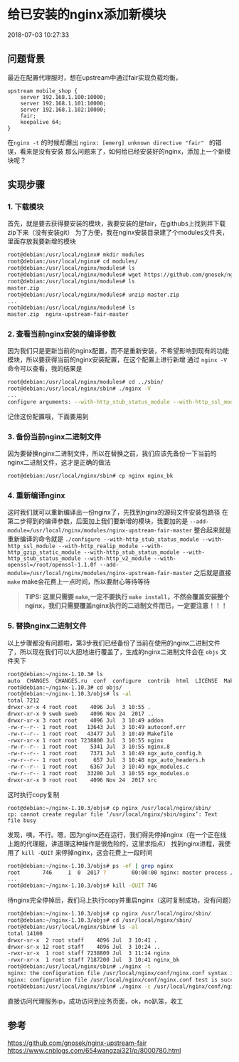 # 给已安装的nginx添加新模块
2018-07-03 10:27:33

## 问题背景
最近在配置代理服时，想在upstream中通过fair实现负载均衡，
```Nginx
upstream mobile_shop {
    server 192.168.1.100:10000;
    server 192.168.1.101:10000;
    server 192.168.1.102:10000;
    fair;
    keepalive 64;
}
```
在`nginx -t` 的时候却爆出 `nginx: [emerg] unknown directive "fair" ` 的错误，看来是没有安装
那么问题来了，如何给已经安装好的nginx，添加上一个新模块呢？

## 实现步骤
### 1. 下载模块
首先，就是要去获得要安装的模块，我要安装的是fair，在githubs上找到并下载zip下来（没有安装git）
为了方便，我在nginx安装目录建了个modules文件夹，里面存放我要新增的模块
```Bash
root@debian:/usr/local/nginx# mkdir modules
root@debian:/usr/local/nginx# cd modules/
root@debian:/usr/local/nginx/modules# ls
root@debian:/usr/local/nginx/modules# wget https://github.com/gnosek/nginx-upstream-fair/archive/master.zip
root@debian:/usr/local/nginx/modules# ls
master.zip
root@debian:/usr/local/nginx/modules# unzip master.zip
...
root@debian:/usr/local/nginx/modules# ls
master.zip  nginx-upstream-fair-master
```

### 2. 查看当前nginx安装的编译参数
因为我们只是更新当前的nginx配置，而不是重新安装，不希望影响到现有的功能模块，所以要获得当前的nginx安装配置，在这个配置上进行新增
通过 `nginx -V` 命令可以查看，我的结果是
```Bash
root@debian:/usr/local/nginx/modules# cd ../sbin/
root@debian:/usr/local/nginx/sbin# ./nginx -V
...
configure arguments: --with-http_stub_status_module --with-http_ssl_module --with-http_realip_module --with-http_gzip_static_module --with-http_stub_status_module --with-http_stub_status_module --with-http_v2_module --with-openssl=/root/openssl-1.1.0f
```
记住这份配置哦，下面要用到

### 3. 备份当前nginx二进制文件
因为要替换nginx二进制文件，所以在替换之前，我们应该先备份一下当前的nginx二进制文件，这才是正确的做法
```Bash
root@debian:/usr/local/nginx/sbin# cp nginx nginx_bk
```

### 4. 重新编译nginx
这时我们就可以重新编译出一份nginx了，先找到nginx的源码文件安装包路径
在第二步得到的编译参数，后面加上我们要新增的模块，我要加的是
`--add-module=/usr/local/nginx/modules/nginx-upstream-fair-master`
整合起来就是重新编译的命令就是
`./configure --with-http_stub_status_module --with-http_ssl_module --with-http_realip_module --with-http_gzip_static_module --with-http_stub_status_module --with-http_stub_status_module --with-http_v2_module --with-openssl=/root/openssl-1.1.0f --add-module=/usr/local/nginx/modules/nginx-upstream-fair-master`
之后就是直接
`make`
make会花费上一点时间，所以要耐心等待等待

> **TIPS: 这里只需要 `make`,一定不要执行 `make install`，不然会覆盖安装整个nginx，我们只需要覆盖nginx执行的二进制文件而已，一定要注意！！！**

### 5. 替换nginx二进制文件
以上步骤都没有问题啦，第3步我们已经备份了当前在使用的nginx二进制文件了，所以现在我们可以大胆地进行覆盖了，生成的nginx二进制文件会在 `objs` 文件夹下
```Bash
root@debian:~/nginx-1.10.3# ls
auto  CHANGES  CHANGES.ru  conf  configure  contrib  html  LICENSE  Makefile  man  objs  README  src
root@debian:~/nginx-1.10.3# cd objs/
root@debian:~/nginx-1.10.3/objs# ls -al
total 7212
drwxr-xr-x 4 root root    4096 Jul  3 10:55 .
drwxr-xr-x 9 sweb sweb    4096 Nov 24  2017 ..
drwxr-xr-x 3 root root    4096 Jul  3 10:49 addon
-rw-r--r-- 1 root root   13643 Jul  3 10:49 autoconf.err
-rw-r--r-- 1 root root   43477 Jul  3 10:49 Makefile
-rwxr-xr-x 1 root root 7238800 Jul  3 10:55 nginx
-rw-r--r-- 1 root root    5341 Jul  3 10:55 nginx.8
-rw-r--r-- 1 root root    7371 Jul  3 10:49 ngx_auto_config.h
-rw-r--r-- 1 root root     657 Jul  3 10:48 ngx_auto_headers.h
-rw-r--r-- 1 root root    6367 Jul  3 10:49 ngx_modules.c
-rw-r--r-- 1 root root   33200 Jul  3 10:55 ngx_modules.o
drwxr-xr-x 9 root root    4096 Nov 24  2017 src
```
这时执行copy复制
```
root@debian:~/nginx-1.10.3/objs# cp nginx /usr/local/nginx/sbin/
cp: cannot create regular file ‘/usr/local/nginx/sbin/nginx’: Text file busy
```
发现，咦，不行。嗯，因为nginx还在运行，我们得先停掉nginx（在一个正在线上跑的代理服，讲道理这种操作是很危险的，这里求指点）
找到nginx进程，我使用了 `kill -QUIT` 来停掉nginx，这会花费上一段时间
```Bash
root@debian:~/nginx-1.10.3/objs# ps -ef | grep nginx
root       746     1  0  2017 ?        00:00:00 nginx: master process /usr/local/nginx/sbin/nginx
...
root@debian:~/nginx-1.10.3/objs# kill -QUIT 746
```
待nginx完全停掉后，我们马上执行copy并重启nginx（这时复制成功，没有问题）
```Bash
root@debian:~/nginx-1.10.3/objs# cp nginx /usr/local/nginx/sbin/
root@debian:~/nginx-1.10.3/objs# cd /usr/local/nginx/sbin/
root@debian:/usr/local/nginx/sbin# ls -al
total 14100
drwxr-sr-x  2 root staff    4096 Jul  3 10:41 .
drwxr-sr-x 12 root staff    4096 Jul  3 10:24 ..
-rwxr-xr-x  1 root staff 7238800 Jul  3 11:14 nginx
-rwxr-xr-x  1 root staff 7187200 Jul  3 10:41 nginx_bk
root@debian:/usr/local/nginx/sbin# ./nginx -t
nginx: the configuration file /usr/local/nginx/conf/nginx.conf syntax is ok
nginx: configuration file /usr/local/nginx/conf/nginx.conf test is successful
root@debian:/usr/local/nginx/sbin# ./nginx -c /usr/local/nginx/conf/nginx.conf
```


直接访问代理服务ip，成功访问到业务页面，ok，no趴笨，收工

## 参考
https://github.com/gnosek/nginx-upstream-fair
https://www.cnblogs.com/654wangzai321/p/8000780.html

